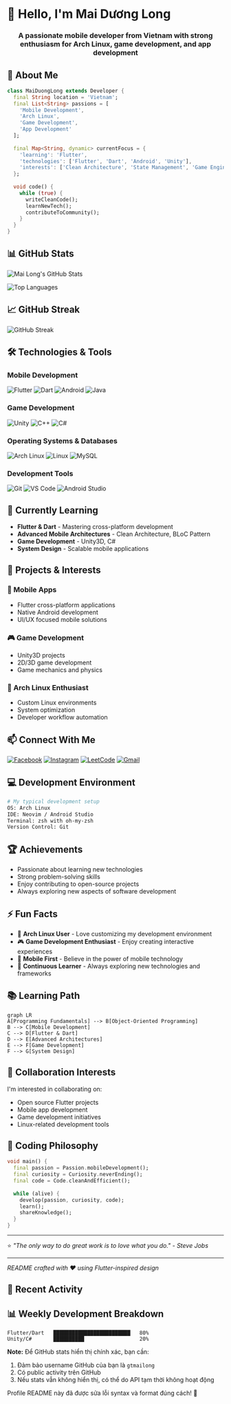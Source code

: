# 👋 Hello, I'm Mai Dương Long

<h3 align="center">A passionate mobile developer from Vietnam with strong enthusiasm for Arch Linux, game development, and app development</h3>

## 🚀 About Me
```dart
class MaiDuongLong extends Developer {
  final String location = 'Vietnam';
  final List<String> passions = [
    'Mobile Development',
    'Arch Linux', 
    'Game Development',
    'App Development'
  ];
  
  final Map<String, dynamic> currentFocus = {
    'learning': 'Flutter',
    'technologies': ['Flutter', 'Dart', 'Android', 'Unity'],
    'interests': ['Clean Architecture', 'State Management', 'Game Engine']
  };
  
  void code() {
    while (true) {
      writeCleanCode();
      learnNewTech();
      contributeToCommunity();
    }
  }
}
```

## 📊 GitHub Stats
![Mai Long's GitHub Stats](https://github-readme-stats.vercel.app/api?username=gtmailong&show_icons=true&theme=radical&hide_border=true)

![Top Languages](https://github-readme-stats.vercel.app/api/top-langs/?username=gtmailong&layout=compact&theme=radical&hide_border=true)

## 📈 GitHub Streak
![GitHub Streak](https://streak-stats.demolab.com/?user=gtmailong&theme=radical&hide_border=true)

## 🛠️ Technologies & Tools

### Mobile Development
![Flutter](https://img.shields.io/badge/Flutter-02569B?style=for-the-badge&logo=flutter&logoColor=white)
![Dart](https://img.shields.io/badge/Dart-0175C2?style=for-the-badge&logo=dart&logoColor=white)
![Android](https://img.shields.io/badge/Android-3DDC84?style=for-the-badge&logo=android&logoColor=white)
![Java](https://img.shields.io/badge/Java-ED8B00?style=for-the-badge&logo=java&logoColor=white)

### Game Development
![Unity](https://img.shields.io/badge/Unity-100000?style=for-the-badge&logo=unity&logoColor=white)
![C++](https://img.shields.io/badge/C++-00599C?style=for-the-badge&logo=c%2B%2B&logoColor=white)
![C#](https://img.shields.io/badge/C%23-239120?style=for-the-badge&logo=c-sharp&logoColor=white)

### Operating Systems & Databases
![Arch Linux](https://img.shields.io/badge/Arch_Linux-1793D1?style=for-the-badge&logo=arch-linux&logoColor=white)
![Linux](https://img.shields.io/badge/Linux-FCC624?style=for-the-badge&logo=linux&logoColor=black)
![MySQL](https://img.shields.io/badge/MySQL-00000F?style=for-the-badge&logo=mysql&logoColor=white)

### Development Tools
![Git](https://img.shields.io/badge/Git-F05032?style=for-the-badge&logo=git&logoColor=white)
![VS Code](https://img.shields.io/badge/VS_Code-007ACC?style=for-the-badge&logo=visual-studio-code&logoColor=white)
![Android Studio](https://img.shields.io/badge/Android_Studio-3DDC84?style=for-the-badge&logo=android-studio&logoColor=white)

## 🌱 Currently Learning
- **Flutter & Dart** - Mastering cross-platform development
- **Advanced Mobile Architectures** - Clean Architecture, BLoC Pattern
- **Game Development** - Unity3D, C#
- **System Design** - Scalable mobile applications

## 🎯 Projects & Interests

### 📱 Mobile Apps
- Flutter cross-platform applications
- Native Android development
- UI/UX focused mobile solutions

### 🎮 Game Development
- Unity3D projects
- 2D/3D game development
- Game mechanics and physics

### 🐧 Arch Linux Enthusiast
- Custom Linux environments
- System optimization
- Developer workflow automation

## 📫 Connect With Me
[![Facebook](https://img.shields.io/badge/Facebook-1877F2?style=for-the-badge&logo=facebook&logoColor=white)](https://fb.com/mai.duong.long)
[![Instagram](https://img.shields.io/badge/Instagram-E4405F?style=for-the-badge&logo=instagram&logoColor=white)](https://instagram.com/mailong2401)
[![LeetCode](https://img.shields.io/badge/LeetCode-FFA116?style=for-the-badge&logo=leetcode&logoColor=white)](https://www.leetcode.com/gtmailong)
[![Gmail](https://img.shields.io/badge/Gmail-D14836?style=for-the-badge&logo=gmail&logoColor=white)](mailto:your.email@gmail.com)

## 💻 Development Environment
```bash
# My typical development setup
OS: Arch Linux
IDE: Neovim / Android Studio
Terminal: zsh with oh-my-zsh
Version Control: Git
```

## 🏆 Achievements
- Passionate about learning new technologies
- Strong problem-solving skills
- Enjoy contributing to open-source projects
- Always exploring new aspects of software development

## ⚡ Fun Facts
- 🐧 **Arch Linux User** - Love customizing my development environment
- 🎮 **Game Development Enthusiast** - Enjoy creating interactive experiences
- 📱 **Mobile First** - Believe in the power of mobile technology
- 🌱 **Continuous Learner** - Always exploring new technologies and frameworks

## 📚 Learning Path
```mermaid
graph LR
A[Programming Fundamentals] --> B[Object-Oriented Programming]
B --> C[Mobile Development]
C --> D[Flutter & Dart]
D --> E[Advanced Architectures]
E --> F[Game Development]
F --> G[System Design]
```

## 🤝 Collaboration Interests
I'm interested in collaborating on:
- Open source Flutter projects
- Mobile app development
- Game development initiatives
- Linux-related development tools

## 🎨 Coding Philosophy
```dart
void main() {
  final passion = Passion.mobileDevelopment();
  final curiosity = Curiosity.neverEnding();
  final code = Code.cleanAndEfficient();
  
  while (alive) {
    develop(passion, curiosity, code);
    learn();
    shareKnowledge();
  }
}
```

---

⭐️ *"The only way to do great work is to love what you do." - Steve Jobs*

---

*README crafted with ❤️ using Flutter-inspired design*

## 🔄 Recent Activity
<!--START_SECTION:activity-->
<!--END_SECTION:activity-->

## 📊 Weekly Development Breakdown
<!--START_SECTION:waka-->
```text
Flutter/Dart   █████████████████████████   80%
Unity/C#       ██████████                  20%
```
<!--END_SECTION:waka-->

**Note:** Để GitHub stats hiển thị chính xác, bạn cần:
1. Đảm bảo username GitHub của bạn là `gtmailong`
2. Có public activity trên GitHub
3. Nếu stats vẫn không hiển thị, có thể do API tạm thời không hoạt động

Profile README này đã được sửa lỗi syntax và format đúng cách! 🚀
